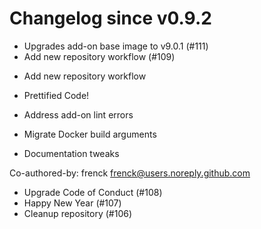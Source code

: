 # Changelog since v0.9.2
- Upgrades add-on base image to v9.0.1 (#111) 
- Add new repository workflow (#109)

* Add new repository workflow

* Prettified Code!

* Address add-on lint errors

* Migrate Docker build arguments

* Documentation tweaks

Co-authored-by: frenck <frenck@users.noreply.github.com> 
- Upgrade Code of Conduct (#108) 
- Happy New Year (#107) 
- Cleanup repository (#106) 
